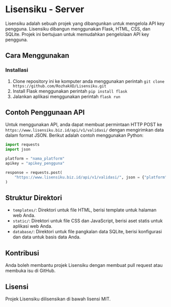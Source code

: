 # Lisensiku - Server

Lisensiku adalah sebuah projek yang dibangunkan untuk mengelola API key pengguna. Lisensiku dibangun menggunakan Flask, HTML, CSS, dan SQLite. Projek ini bertujuan untuk memudahkan pengelolaan API key pengguna.

## Cara Menggunakan

### Installasi

1. Clone repository ini ke komputer anda menggunakan perintah `git clone https://github.com/RozhakXD/Lisensiku.git`
2. Install Flask menggunakan perintah `pip install flask`
3. Jalankan aplikasi menggunakan perintah `flask run`

## Contoh Penggunaan API

Untuk menggunakan API, anda dapat membuat permintaan HTTP POST ke `https://www.lisensiku.biz.id/api/v1/validasi/` dengan mengirimkan data dalam format JSON. Berikut adalah contoh menggunakan Python:
```python
import requests
import json

platform = "nama_platform"
apikey = "apikey_pengguna"

response = requests.post(
    "https://www.lisensiku.biz.id/api/v1/validasi/", json = {"platform": platform, "apikey": apikey}
)
```

## Struktur Direktori

* `templates/`: Direktori untuk file HTML, berisi template untuk halaman web Anda.
* `static/`: Direktori untuk file CSS dan JavaScript, berisi aset statis untuk aplikasi web Anda.
* `database/`: Direktori untuk file pangkalan data SQLite, berisi konfigurasi dan data untuk basis data Anda.

## Kontribusi

Anda boleh membantu projek Lisensiku dengan membuat pull request atau membuka isu di GitHub.

## Lisensi

Projek Lisensiku dilisensikan di bawah lisensi MIT.
